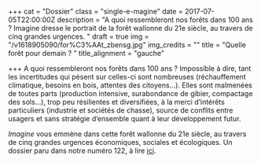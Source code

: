 +++
cat = "Dossier"
class = "single-e-magine"
date = 2017-07-05T22:00:00Z
description = "A quoi ressembleront nos forêts dans 100 ans ? Imagine dresse le portrait de la forêt wallonne du 21e siècle, au travers de cinq grandes urgences. "
draft = true
img = "/v1618905090/for%C3%AAt_zbensg.jpg"
img_credits = ""
title = "Quelle forêt pour demain ? "
title_alignment = "gauche"

+++
A quoi ressembleront nos forêts dans 100 ans ? Impossible à dire, tant les incertitudes qui pèsent sur celles-ci sont nombreuses (réchauffement climatique, besoins en bois, attentes des citoyens…). Elles sont malmenées de toutes parts (production intensive, surabondance de gibier, compactage des sols…), trop peu résilientes et diversifiées, à la merci d’intérêts particuliers (industrie et sociétés de chasse), source de conflits entre usagers et sans stratégie d’ensemble quant à leur développement futur. 

_Imagine_ vous emmène dans cette forêt wallonne du 21e siècle, au travers de cinq grandes urgences économiques, sociales et écologiques. Un dossier paru dans notre numéro 122, à lire [ici](https://kiosque.imagine-magazine.com/wp-content/uploads/2021/04/122_quelle-foret-pour-demain.pdf). 